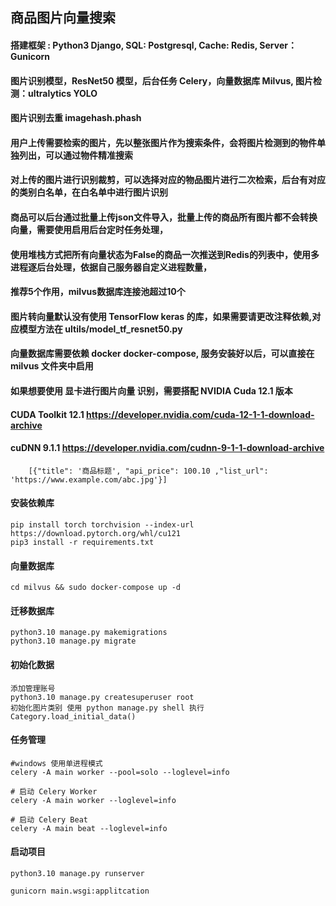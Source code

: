 ## 商品图片向量搜索

#### 搭建框架 : Python3 Django, SQL: Postgresql, Cache: Redis, Server： Gunicorn
#### 图片识别模型，ResNet50 模型，后台任务 Celery，向量数据库 Milvus, 图片检测：ultralytics YOLO
#### 图片识别去重 imagehash.phash
#### 用户上传需要检索的图片，先以整张图片作为搜索条件，会将图片检测到的物件单独列出，可以通过物件精准搜索
#### 对上传的图片进行识别裁剪，可以选择对应的物品图片进行二次检索，后台有对应的类别白名单，在白名单中进行图片识别
#### 商品可以后台通过批量上传json文件导入，批量上传的商品所有图片都不会转换向量，需要使用启用后台定时任务处理，
#### 使用堆栈方式把所有向量状态为False的商品一次推送到Redis的列表中，使用多进程逐后台处理，依据自己服务器自定义进程数量，
#### 推荐5个作用，milvus数据库连接池超过10个
#### 图片转向量默认没有使用 TensorFlow keras 的库，如果需要请更改注释依赖,对应模型方法在 ultils/model_tf_resnet50.py
#### 向量数据库需要依赖 docker docker-compose, 服务安装好以后，可以直接在 milvus 文件夹中启用
#### 如果想要使用 显卡进行图片向量 识别，需要搭配 NVIDIA Cuda 12.1 版本
#### CUDA Toolkit 12.1 https://developer.nvidia.com/cuda-12-1-1-download-archive
#### cuDNN 9.1.1       https://developer.nvidia.com/cudnn-9-1-1-download-archive

```
    [{"title": '商品标题', "api_price": 100.10 ,"list_url": 'https://www.example.com/abc.jpg'}]
```
#### 安装依赖库
    pip install torch torchvision --index-url https://download.pytorch.org/whl/cu121
    pip3 install -r requirements.txt

#### 向量数据库
    cd milvus && sudo docker-compose up -d

#### 迁移数据库
    python3.10 manage.py makemigrations
    python3.10 manage.py migrate

#### 初始化数据
    添加管理账号
    python3.10 manage.py createsuperuser root
    初始化图片类别 使用 python manage.py shell 执行
    Category.load_initial_data()

#### 任务管理
    #windows 使用单进程模式
    celery -A main worker --pool=solo --loglevel=info

    # 启动 Celery Worker
    celery -A main worker --loglevel=info

    # 启动 Celery Beat
    celery -A main beat --loglevel=info

#### 启动项目

    python3.10 manage.py runserver
    
    gunicorn main.wsgi:applitcation

